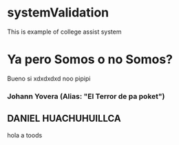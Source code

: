 # systemValidation
This is example of college assist system

# Ya pero Somos o no Somos?
Bueno si xdxdxdxd
noo
pipipi
### Johann Yovera (Alias: "El Terror de pa poket")


## DANIEL HUACHUHUILLCA
hola a toods